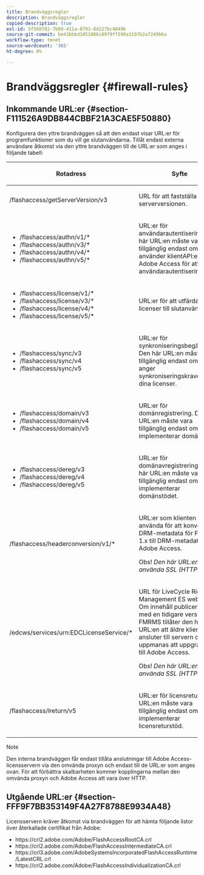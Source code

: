 ```yaml
---
title: Brandväggsregler
description: Brandväggsregler
copied-description: true
exl-id: 5f560782-7b09-411a-8791-8d227bc4049b
source-git-commit: be43bbbd1051886c8979ff590a3197b2a7249b6a
workflow-type: tm+mt
source-wordcount: '365'
ht-degree: 0%

---
```


# Brandväggsregler {#firewall-rules}

## Inkommande URL:er {#section-F111526A9DB844CBBF21A3CAE5F50880}

Konfigurera den yttre brandväggen så att den endast visar URL:er för programfunktioner som du vill ge slutanvändarna. Tillåt endast externa användare åtkomst via den yttre brandväggen till de URL:er som anges i följande tabell:

<table frame="all" colsep="1" rowsep="1" class="+ topic/table adobe-d/table " id="table-bqs-whz-n4"> 
 <thead class="- topic/thead "> 
  <tr rowsep="1" class="- topic/row "> 
   <th colname="1" class="- topic/entry entry"> <p class="- topic/p ">Rotadress </p> </th> 
   <th colname="2" class="- topic/entry entry"> <p class="- topic/p ">Syfte </p> </th> 
  </tr> 
 </thead>
 <tbody class="- topic/tbody "> 
  <tr rowsep="1" class="- topic/row "> 
   <td colname="1" class="- topic/entry "><span class="filepath"> /flashaccess/getServerVersion/v3</span> </td> 
   <td colname="2" class="- topic/entry "> <p class="- topic/p ">URL för att fastställa serverversionen. </p> </td> 
  </tr> 
  <tr rowsep="1" class="- topic/row "> 
   <td colname="1" class="- topic/entry "> 
    <ul id="ul-xr4-hdn-44"> 
     <li id="li-05925A4DE4114F7786FF93A66AB8A117"><span class="filepath"> /flashaccess/authn/v1/*</span> </li> 
     <li id="li-E76E9BA0160F4E7F9EBB64428C2D9F31"><span class="filepath"> /flashaccess/authn/v3/*</span> </li> 
     <li id="li-ED3C15EB4D194FFE99954BDB7D5C1E41"><span class="filepath"> /flashaccess/authn/v4/*</span> </li> 
     <li id="li-4DD6CBBE939F4E6EABA474E3DCCBD893"><span class="filepath"> /flashaccess/authn/v5/*</span> </li> 
    </ul> </td> 
   <td colname="2" class="- topic/entry "> <p class="- topic/p ">URL:er för användarautentisering. Den här URL:en måste vara tillgänglig endast om du använder klientAPI:er för Adobe Access för att utföra användarautentisering. </p> </td> 
  </tr> 
  <tr rowsep="1" class="- topic/row "> 
   <td colname="1" class="- topic/entry "> 
    <ul id="ul-yxs-rdn-44"> 
     <li id="li-49B9987ED6E14FADA66727448F923F84"><span class="filepath"> /flashaccess/license/v1/*</span> </li> 
     <li id="li-BF4A415E573C4C728E24D548F53D923C"><span class="filepath"> /flashaccess/license/v3/*</span> </li> 
     <li id="li-E6C551DDA030429B9D0073D2685B778A"><span class="filepath"> /flashaccess/license/v4/*</span> </li> 
     <li id="li-57811F4CD7304DBDAFADD65244AED0D9"><span class="filepath"> /flashaccess/license/v5/*</span> </li> 
    </ul> </td> 
   <td colname="2" class="- topic/entry "> <p class="- topic/p ">URL:er för att utfärda licenser till slutanvändare. </p> </td> 
  </tr> 
  <tr rowsep="1" class="- topic/row "> 
   <td colname="1" class="- topic/entry "> 
    <ul id="ul-ibl-5dn-44"> 
     <li id="li-189BE370CD5044F988A42335C3BFE420"><span class="filepath"> /flashaccess/sync/v3</span> </li> 
     <li id="li-B333B85FFE8A46DD884595B0A620B4EE"><span class="filepath"> /flashaccess/sync/v4</span> </li> 
     <li id="li-E4771D3C5AA5454CA1EDCFAA3E027CC1"><span class="filepath"> /flashaccess/sync/v5</span> </li> 
    </ul> </td> 
   <td colname="2" class="- topic/entry "> <p class="- topic/p ">URL:er för synkroniseringsbegäranden. Den här URL:en måste vara tillgänglig endast om du anger synkroniseringskraven i dina licenser. </p> </td> 
  </tr> 
  <tr rowsep="1" class="- topic/row "> 
   <td colname="1" class="- topic/entry "> 
    <ul id="ul-plq-ydn-44"> 
     <li id="li-81C96F93BA904C8C95B907F1A77E6494"><span class="filepath"> /flashaccess/domain/v3</span> </li> 
     <li id="li-40F0952F09674CA3B9AAFB5A62F9D02E"><span class="filepath"> /flashaccess/domain/v4</span> </li> 
     <li id="li-3ADE44B959B548F8A31A6FF08537AF46"><span class="filepath"> /flashaccess/domain/v5</span> </li> 
    </ul> </td> 
   <td colname="2" class="- topic/entry "> <p class="- topic/p ">URL:er för domänregistrering. Den här URL:en måste vara tillgänglig endast om du implementerar domänstöd. </p> </td> 
  </tr> 
  <tr rowsep="1" class="- topic/row "> 
   <td colname="1" class="- topic/entry "> 
    <ul id="ul-btm-c2n-44"> 
     <li id="li-3535EDF7C644406FAC471D4234C4AF98"><span class="filepath"> /flashaccess/dereg/v3</span> </li> 
     <li id="li-AB33657BC7E140E695767710DF7AEC72"><span class="filepath"> /flashaccess/dereg/v4</span> </li> 
     <li id="li-D15B32BCD4674269A3A2644DD5204707"><span class="filepath"> /flashaccess/dereg/v5</span> </li> 
    </ul> </td> 
   <td colname="2" class="- topic/entry "> <p class="- topic/p ">URL:er för domänavregistrering. Den här URL:en måste vara tillgänglig endast om du implementerar domänstödet. </p> </td> 
  </tr> 
  <tr rowsep="1" class="- topic/row "> 
   <td colname="1" class="- topic/entry "><span class="filepath"> /flashaccess/headerconversion/v1/*</span> </td> 
   <td colname="2" class="- topic/entry "> <p class="- topic/p ">URL:er som klienten kan använda för att konvertera DRM-metadata för FMRMS 1.x till DRM-metadata för Adobe Access. </p> <p class="- topic/p ">Obs! <i class="+ topic/ph hi-d/i ">Den här URL:en måste använda SSL (HTTPS)</i>. </p> </td> 
  </tr> 
  <tr rowsep="0" class="- topic/row "> 
   <td colname="1" class="- topic/entry "><span class="filepath"> /edcws/services/urn:EDCLicenseService/*</span> </td> 
   <td colname="2" class="- topic/entry "> <p class="- topic/p ">URL för LiveCycle Rights Management ES webbtjänst. Om innehåll publicerades med en tidigare version av FMRMS tillåter den här URL:en att äldre klienter ansluter till servern och uppmanas att uppgradera till Adobe Access. </p> <p class="- topic/p ">Obs! <i class="+ topic/ph hi-d/i ">Den här URL:en måste använda SSL (HTTPS)</i>. </p> </td> 
  </tr> 
  <tr> 
   <td colname="1" class="- topic/entry "><span class="filepath"> /flashaccess/lreturn/v5</span> </td> 
   <td colname="2" class="- topic/entry "> <p>URL:er för licensretur. URL:en måste vara tillgänglig endast om du implementerar licensreturstöd. </p> </td> 
  </tr> 
 </tbody> 
</table>

>[!NOTE]
>
>Den interna brandväggen får endast tillåta anslutningar till Adobe Access-licensservern via den omvända proxyn och endast till de URL:er som anges ovan. För att förbättra skalbarheten kommer kopplingarna mellan den omvända proxyn och Adobe Access att vara över HTTP.

## Utgående URL:er {#section-FFF9F7BB353149F4A27F8788E9934A48}

Licensservern kräver åtkomst via brandväggen för att hämta följande listor över återkallade certifikat från Adobe:

* h<span></span>ttps://crl2.adobe.com/Adobe/FlashAccessRootCA.crl
* ht<span></span>tps://crl2.adobe.com/Adobe/FlashAccessIntermediateCA.crl
* ht<span></span>tps://crl3.adobe.com/AdobeSystemsIncorporatedFlashAccessRuntime/LatestCRL.crl
* ht<span></span>tps://crl2.adobe.com/Adobe/FlashAccessIndividualizationCA.crl
